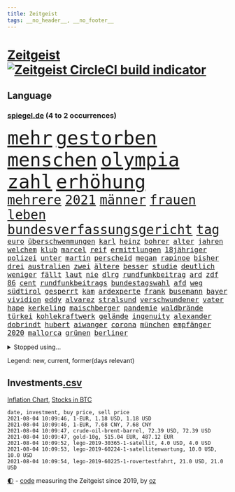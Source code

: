 ```yaml
---
title: Zeitgeist
tags: __no_header__, __no_footer__
---
```


# [Zeitgeist](https://oliz.io/zeitgeist/) [![Zeitgeist CircleCI build indicator](https://circleci.com/gh/ooz/zeitgeist.svg?style=shield)](https://circleci.com/gh/ooz/zeitgeist)

## Language

<h3><a href="https://www.spiegel.de" target="_blank">spiegel.de</a> (4 to 2 occurrences)</h3>
<p style="font-family:monospace">
<span style="font-size:32pt"><a href="news_links.html#mehr" class="current">mehr</a></span>
<span style="font-size:32pt"><a href="news_links.html#gestorben" class="current">gestorben</a></span>
<span style="font-size:32pt"><a href="news_links.html#menschen" class="current">menschen</a></span>
<span style="font-size:32pt"><a href="news_links.html#olympia" class="current">olympia</a></span>
<span style="font-size:32pt"><a href="news_links.html#zahl" class="current">zahl</a></span>
<span style="font-size:32pt"><a href="news_links.html#erhöhung" class="current">erhöhung</a></span>
<br>
<span style="font-size:22pt"><a href="news_links.html#mehrere" class="current">mehrere</a></span>
<span style="font-size:22pt"><a href="news_links.html#2021" class="current">2021</a></span>
<span style="font-size:22pt"><a href="news_links.html#männer" class="current">männer</a></span>
<span style="font-size:22pt"><a href="news_links.html#frauen" class="current">frauen</a></span>
<span style="font-size:22pt"><a href="news_links.html#leben" class="current">leben</a></span>
<span style="font-size:22pt"><a href="news_links.html#bundesverfassungsgericht" class="current">bundesverfassungsgericht</a></span>
<span style="font-size:22pt"><a href="news_links.html#tag" class="current">tag</a></span>
<br>
<span style="font-size:12pt"><a href="news_links.html#euro" class="current">euro</a></span>
<span style="font-size:12pt"><a href="news_links.html#überschwemmungen" class="current">überschwemmungen</a></span>
<span style="font-size:12pt"><a href="news_links.html#karl" class="current">karl</a></span>
<span style="font-size:12pt"><a href="news_links.html#heinz" class="new">heinz</a></span>
<span style="font-size:12pt"><a href="news_links.html#bohrer" class="new">bohrer</a></span>
<span style="font-size:12pt"><a href="news_links.html#alter" class="current">alter</a></span>
<span style="font-size:12pt"><a href="news_links.html#jahren" class="current">jahren</a></span>
<span style="font-size:12pt"><a href="news_links.html#welchem" class="current">welchem</a></span>
<span style="font-size:12pt"><a href="news_links.html#klub" class="current">klub</a></span>
<span style="font-size:12pt"><a href="news_links.html#marcel" class="current">marcel</a></span>
<span style="font-size:12pt"><a href="news_links.html#reif" class="current">reif</a></span>
<span style="font-size:12pt"><a href="news_links.html#ermittlungen" class="current">ermittlungen</a></span>
<span style="font-size:12pt"><a href="news_links.html#18jähriger" class="current">18jähriger</a></span>
<span style="font-size:12pt"><a href="news_links.html#polizei" class="current">polizei</a></span>
<span style="font-size:12pt"><a href="news_links.html#unter" class="current">unter</a></span>
<span style="font-size:12pt"><a href="news_links.html#martin" class="current">martin</a></span>
<span style="font-size:12pt"><a href="news_links.html#perscheid" class="new">perscheid</a></span>
<span style="font-size:12pt"><a href="news_links.html#megan" class="current">megan</a></span>
<span style="font-size:12pt"><a href="news_links.html#rapinoe" class="new">rapinoe</a></span>
<span style="font-size:12pt"><a href="news_links.html#bisher" class="current">bisher</a></span>
<span style="font-size:12pt"><a href="news_links.html#drei" class="current">drei</a></span>
<span style="font-size:12pt"><a href="news_links.html#australien" class="current">australien</a></span>
<span style="font-size:12pt"><a href="news_links.html#zwei" class="current">zwei</a></span>
<span style="font-size:12pt"><a href="news_links.html#ältere" class="current">ältere</a></span>
<span style="font-size:12pt"><a href="news_links.html#besser" class="current">besser</a></span>
<span style="font-size:12pt"><a href="news_links.html#studie" class="current">studie</a></span>
<span style="font-size:12pt"><a href="news_links.html#deutlich" class="current">deutlich</a></span>
<span style="font-size:12pt"><a href="news_links.html#weniger" class="current">weniger</a></span>
<span style="font-size:12pt"><a href="news_links.html#fällt" class="current">fällt</a></span>
<span style="font-size:12pt"><a href="news_links.html#laut" class="current">laut</a></span>
<span style="font-size:12pt"><a href="news_links.html#nie" class="current">nie</a></span>
<span style="font-size:12pt"><a href="news_links.html#dlrg" class="current">dlrg</a></span>
<span style="font-size:12pt"><a href="news_links.html#rundfunkbeitrag" class="new">rundfunkbeitrag</a></span>
<span style="font-size:12pt"><a href="news_links.html#ard" class="current">ard</a></span>
<span style="font-size:12pt"><a href="news_links.html#zdf" class="current">zdf</a></span>
<span style="font-size:12pt"><a href="news_links.html#86" class="current">86</a></span>
<span style="font-size:12pt"><a href="news_links.html#cent" class="current">cent</a></span>
<span style="font-size:12pt"><a href="news_links.html#rundfunkbeitrags" class="new">rundfunkbeitrags</a></span>
<span style="font-size:12pt"><a href="news_links.html#bundestagswahl" class="current">bundestagswahl</a></span>
<span style="font-size:12pt"><a href="news_links.html#afd" class="current">afd</a></span>
<span style="font-size:12pt"><a href="news_links.html#weg" class="current">weg</a></span>
<span style="font-size:12pt"><a href="news_links.html#südtirol" class="current">südtirol</a></span>
<span style="font-size:12pt"><a href="news_links.html#gesperrt" class="current">gesperrt</a></span>
<span style="font-size:12pt"><a href="news_links.html#kam" class="current">kam</a></span>
<span style="font-size:12pt"><a href="news_links.html#ardexperte" class="new">ardexperte</a></span>
<span style="font-size:12pt"><a href="news_links.html#frank" class="current">frank</a></span>
<span style="font-size:12pt"><a href="news_links.html#busemann" class="new">busemann</a></span>
<span style="font-size:12pt"><a href="news_links.html#bayer" class="current">bayer</a></span>
<span style="font-size:12pt"><a href="news_links.html#vividion" class="new">vividion</a></span>
<span style="font-size:12pt"><a href="news_links.html#eddy" class="current">eddy</a></span>
<span style="font-size:12pt"><a href="news_links.html#alvarez" class="new">alvarez</a></span>
<span style="font-size:12pt"><a href="news_links.html#stralsund" class="new">stralsund</a></span>
<span style="font-size:12pt"><a href="news_links.html#verschwundener" class="new">verschwundener</a></span>
<span style="font-size:12pt"><a href="news_links.html#vater" class="current">vater</a></span>
<span style="font-size:12pt"><a href="news_links.html#hape" class="new">hape</a></span>
<span style="font-size:12pt"><a href="news_links.html#kerkeling" class="new">kerkeling</a></span>
<span style="font-size:12pt"><a href="news_links.html#maischberger" class="new">maischberger</a></span>
<span style="font-size:12pt"><a href="news_links.html#pandemie" class="current">pandemie</a></span>
<span style="font-size:12pt"><a href="news_links.html#waldbrände" class="current">waldbrände</a></span>
<span style="font-size:12pt"><a href="news_links.html#türkei" class="current">türkei</a></span>
<span style="font-size:12pt"><a href="news_links.html#kohlekraftwerk" class="new">kohlekraftwerk</a></span>
<span style="font-size:12pt"><a href="news_links.html#gelände" class="current">gelände</a></span>
<span style="font-size:12pt"><a href="news_links.html#ingenuity" class="new">ingenuity</a></span>
<span style="font-size:12pt"><a href="news_links.html#alexander" class="current">alexander</a></span>
<span style="font-size:12pt"><a href="news_links.html#dobrindt" class="current">dobrindt</a></span>
<span style="font-size:12pt"><a href="news_links.html#hubert" class="current">hubert</a></span>
<span style="font-size:12pt"><a href="news_links.html#aiwanger" class="current">aiwanger</a></span>
<span style="font-size:12pt"><a href="news_links.html#corona" class="current">corona</a></span>
<span style="font-size:12pt"><a href="news_links.html#münchen" class="current">münchen</a></span>
<span style="font-size:12pt"><a href="news_links.html#empfänger" class="current">empfänger</a></span>
<span style="font-size:12pt"><a href="news_links.html#2020" class="current">2020</a></span>
<span style="font-size:12pt"><a href="news_links.html#mallorca" class="current">mallorca</a></span>
<span style="font-size:12pt"><a href="news_links.html#grünen" class="current">grünen</a></span>
<span style="font-size:12pt"><a href="news_links.html#berliner" class="current">berliner</a></span>
</p>
<details>
<summary>Stopped using...</summary>
<p class="former" style="font-size:12pt">
ersatz(288) gefordert(288) franziska(287) führerschein(287) giffey(287) kriminelle(287) rb(287) treffer(287) bekannten(286) ecuador(286) großteil(286) maria(286) mitte(286) rote(286) sv(286) verlegt(286) 98(285) ausgang(285) dortmund(285) fortschritt(285) helden(285) amerikanische(284) coronainfektion(284) frankfurter(284) namens(284) nigeria(284) reform(284) schmeckt(284) suchte(284) toni(284) trennte(284) anstehenden(283) ansturm(283) arsenal(283) becker(283) erzielt(283) gerufen(283) gutachten(283) jubiläum(283) konservativen(283) krampkarrenbauer(283) magdeburg(283) manchester(283) neueste(283) private(283) schlimm(283) taylor(283) tobt(283) verteidigungsministerin(283) astrazeneca(282) boeing(282) borussia(282) böhmermann(282) depressionen(282) eintracht(282) eishockey(282) geworfen(282) moskau(282) radikal(282) spätestens(282) untersagt(282) vergangenheit(282) übergang(282) bereich(281) besseren(281) bootsunglück(281) bot(281) cristiano(281) entlassung(281) entschädigung(281) flugzeuge(281) fritz(281) gelungen(281) generationen(281) getan(281) luis(281) melanie(281) parteichef(281) supermarkt(281) virtuell(281) 42(280) attraktiver(280) begeistern(280) bundesebene(280) dfbteam(280) dinge(280) extreme(280) haustiere(280) kriterien(280) rechtspopulisten(280) roboter(280) roth(280) saisonsieg(280) strafmaßnahmen(280) times(280) umbauen(280) unentschieden(280) usbehörden(280) verfilmt(280) zahlung(280) zoo(280) 125(279) bedenken(279) bewertet(279) drehen(279) einstieg(279) erfolgreiche(279) fallzahlen(279) feierte(279) fußballbundesliga(279) gerecht(279) gesprengt(279) harter(279) prinzessin(279) profi(279) rechnungshof(279) rente(279) russisches(279) schwersten(279) wechseln(279) wirklichkeit(279) wünschen(279) 99(278) amerika(278) bill(278) coronalage(278) fair(278) herkunft(278) illegalen(278) räumen(278) schutzmasken(278) st(278) stadtteil(278) tourismus(278) traurigen(278) united(278) vergessen(278) versteht(278) wales(278) zahlreichen(278) überprüft(278) covid19patienten(277) diskutieren(277) drastisch(277) erholt(277) erlitt(277) fragt(277) gelsenkirchen(277) gleiche(277) informieren(277) jemand(277) länge(277) norbert(277) nordrheinwestfälischen(277) qualität(277) verbreitung(277) weise(277) weisen(277) breit(276) carl(276) enthüllt(276) förderung(276) kompromiss(276) meldete(276) miami(276) oppositionellen(276) sinken(276) stockholm(276) verklagt(276) 7(275) aldi(275) auskommen(275) beleidigung(275) dreht(275) feind(275) homosexualität(275) jagd(275) lobt(275) mangelt(275) manipuliert(275) muslime(275) nutzung(275) otto(275) uswirtschaft(275) wütend(275) drohungen(274) extremismus(274) goretzka(274) institut(274) islamistischen(274) kimmich(274) kollaps(274) langfristig(274) mahmoud(274) militärs(274) personal(274) phil(274) verteidigungsministerium(274) absolut(273) arbeitslosen(273) aufgegeben(273) außenpolitik(273) beliebter(273) beschuss(273) dänischen(273) kieler(273) lob(273) lockt(273) menschenrechte(273) mohammed(273) möglichst(273) neunzigerjahren(273) rekordmeister(273) restaurants(273) siege(273) streng(273) verteilung(273) volksrepublik(273) vorzeitige(273) diskussionen(272) dosen(272) grundschüler(272) kryptowährung(272) meiner(272) roten(272) spott(272) taktik(272) trennt(272) unternehmens(272) ökonom(272) abwehr(271) fußballprofi(271) gespalten(271) klassiker(271) koch(271) lüge(271) manuel(271) militärischen(271) mitarbeitern(271) miteinander(271) national(271) regensburg(271) verschwiegen(271) wochenlang(271) zucker(271) 3000(270) belege(270) berufen(270) champion(270) covid19erkrankung(270) feld(270) kehrte(270) lügen(270) mannschaften(270) nordirland(270) schönsten(270) stärke(270) trieb(270) 900(269) begründet(269) berater(269) brüder(269) ewig(269) häusliche(269) klären(269) senkt(269) souverän(269) stationäre(269) verwandelt(269) überraschen(269) ausgeliefert(268) clinton(268) erfüllen(268) richtet(268) solange(268) dicht(267) drastischen(267) einrichtungen(267) schicken(267) sensation(267) verteidigen(267) wohnt(267) abgeriegelt(266) geschlecht(266) griechische(266) hürde(266) misshandlungen(266) tim(266) wahnsinn(266) 81(265) jahrestag(265) jemen(265) sekunde(265) wirtz(265) zielgeraden(265) aufschub(264) fit(264) höhen(264) indirekt(264) kassen(264) mitfavorit(264) ordnung(264) sprengsatz(264) afrikanischen(263) ecke(263) le(263) netflixserie(263) schriftsteller(263) sportlich(263) verklagen(263) verschleppt(263) anzeichen(262) deutliches(262) gekämpft(262) hielten(262) marco(262) sicherheitsbedenken(262) spitzenreiter(262) astronauten(261) dfbpokal(261) funktionäre(261) jahrelangen(261) kroos(261) lockerung(261) magnus(261) strenger(261) versammlungen(261) bat(260) fahndet(260) korruptionsvorwürfen(260) regelung(260) ruhig(260) stiegen(260) unterschied(260) verfassungswidrig(260) vergleiche(260) verstoßen(260) womit(260) wunder(260) alexandra(259) bürgerkrieg(259) coronabedingt(259) eigentor(259) glaubwürdigkeit(259) heiligen(259) hinweg(259) matthias(259) abgewiesen(258) auffällig(258) strenge(258) auszahlung(257) bewegte(257) entspannung(257) gittern(257) intensivmediziner(257) schwerverletzte(257) 140(256) eilantrag(256) erwachsenen(256) mancher(256) wrack(256) befasst(255) engpässe(255) enttäuschung(255) fehlten(255) wölfe(255) abgerissen(254) coronazeit(254) coronazeiten(254) flüchtling(254) frauenquote(254) mathieu(254) initiativen(253) verfolger(253) vorwürfen(253) falscher(252) mülheim(252) platzverweis(252) sperrte(251) torwart(251) blake(250) katja(250) mafia(250) 46(249) jadon(249) schalker(249) zeigten(249) abhängig(248) hinterlässt(248) joggen(248) warfen(248) abu(247) dhabi(247) entwickler(247) schaut(247) katharina(246) mindestlohn(246) mitarbeiterin(246) pest(246) praxis(246) staus(246) würzburger(246) bundeswehrsoldaten(245) söhne(245) vergabe(245) cover(244) grünenchefin(244) herausgefunden(243) kylian(243) ungeklärt(243) ernährung(242) hype(242) miss(242) skizziert(242) erwarteten(241) günther(241) kanaren(241) sobald(241) einleiten(240) kanal(240) diana(239) gesundheitliche(239) schlimme(239) gutachter(238) sammelte(238) beschaffung(237) jederzeit(237) sturms(237) veränderungen(237) verübt(237) voraussetzung(237) halbzeitpause(235) schmerz(235) south(235) baldige(234) dylan(234) jill(234) äthiopiens(233) karlsruhe(232) paradies(232) weitreichende(232) palästinenser(231) totschlags(231) ungleichheit(231) flügel(230) weine(230) lieferungen(228) schnelltest(228) bedrängt(227) desto(227) farben(227) offenem(227) weiterkommen(226) christina(224) engen(224) erheblichen(223) unverzichtbar(223) umzugehen(222) intern(220) nationalsozialismus(220) dominik(219) herauszufinden(219) lieferengpässe(219) vorfalls(219) 1989(218) as(218) vereins(218) beheben(217) gelangt(216) parteiausschluss(216) parteichefin(216) sticht(216) flog(215) gesundheitsministers(214) diess(213) mobilität(213) offenbarte(213) lärm(212) erben(211) gabriele(211) 32jährigen(210) bundesagentur(210) aufheben(209) starkes(209) boomt(208) schärfer(208) kombination(207) uskongress(207) bizarre(205) morrison(205) empfindet(203) geschleust(203) saale(203) 9/11(201) mail(201) bundestagsabgeordnete(199) mahnte(199) bauarbeiten(198) dankt(198) festgenommene(198) stoffe(198) fußgängerzonen(197) gefährdete(196) mona(196) pandemielage(196) londons(195) nordosten(195) einsatzkräften(194) exuspräsident(193) präsentation(193) jazzmusiker(191) texte(191) wissler(191) einstellungen(190) quält(190) bundesgesundheitsministerium(188) absetzen(187) elektroantrieb(187) grassiert(187) klimaklage(187) großvater(186) hacken(186) lieferketten(186) teilhaben(186) ach(185) gesamtsieg(184) harmlos(184) verhilft(183) aufgebot(182) impfstofflieferungen(182) urlaubsinsel(182) denkmal(181) jagt(180) impftermin(179) überrollt(178) englischer(177) jack(176) server(176) sehe(174) scheiden(173) 72jähriger(172) andy(172) neunte(172) riskanter(172) coronainzidenzen(171) konfrontation(171) luxemburg(171) polizeibeamte(171) gäbe(170) jim(169) coronaimpfkampagne(168) hetzern(168) master(168) behält(167) kriegsschiffe(167) computerchips(166) ingolstadt(166) prinzen(165) schiebt(165) geheimen(164) generalstaatsanwaltschaft(164) grundstück(164) oberhaupt(164) hausärzte(163) klimaschädlich(162) singen(162) überragenden(162) backup(160) salvini(160) jawort(158) motiven(156) nationalpark(156) tyler(155) gerichtssaal(154) impfreihenfolge(154) reihenweise(154) lahmgelegt(153) breite(152) silva(151) bayreuth(150) härtesten(150) 230(149) besitzerin(149) klatsche(149) reparatur(149) seen(148) verteuert(148) sympathien(147) 147(146) archäologie(146) internat(146) verlusten(146) exfußballprofi(145) mist(145) austausch(144) beunruhigt(144) gerichtliche(144) chile(143) 20jährige(141) rückgang(141) serena(141) einfamilienhäuser(140) ruhr(140) 29jähriger(139) victoria(139) sahra(138) sommerurlaub(138) wagenknecht(138) 53jähriger(137) lösten(137) streich(136) freiheitsstrafen(135) grundsätzliche(135) turbulenzen(134) montagmorgen(133) pen(133) reisebranche(133) staatsfernsehen(133) entsandt(132) hancock(132) follower(131) geformt(130) hochschulen(130) linkenchefin(130) worüber(130) bejubelt(129) kreuz(129) salman(129) stefanos(129) tsitsipas(129) universitäten(128) vielfältig(128) westberlin(128) begleitete(126) diverser(126) konfliktberaterin(126) wawrzinek(126) eiskalt(125) knorrbremse(125) ministern(125) rohstoffen(125) senders(125) hoffentlich(124) luftangriffe(123) nachsehen(123) palästina(122) portugals(122) thessaloniki(122) belohnung(121) fehlverhaltens(121) gekippt(121) grundstein(121) häme(121) werks(121) gegenkandidaten(120) lucaapp(120) verantwortliche(120) bekräftigte(119) kinderbuch(118) tschechiens(118) goldener(117) igor(117) länderspielen(117) jude(116) swr(116) drohschreiben(115) erschoss(115) krönen(115) baku(114) bildzeitung(114) investor(114) kopenhagen(114) bastian(112) gelbe(112) cyberkriminelle(111) interessante(111) erklärungsnot(110) stabilisiert(110) abgestürzt(109) elbe(109) press(109) homosexueller(108) kartellamt(108) zweitimpfung(108) 1974(107) leichtathleten(107) gutem(106) eröffnete(105) koepfer(105) teslawerk(105) essener(104) nebenan(104) passende(104) blut(103) dubiosen(103) schafften(103) schlagabtausch(103) 59(102) gesünder(102) impftempo(102) bobby(101) grundschulkinder(101) krim(101) l(101) erhob(100) lieder(100) auswärtiges(99) herausragende(99) streaming(99) laxen(98) qualifying(98) solidarisiert(98) wohnhauses(98) fortschritten(97) impfziel(97) mittelamerika(97) rennstall(97) asyl(96) malt(96) sophia(96) belegschaft(95) kanadischen(94) rassemblement(94) blüht(93) oscars(93) bevorzugen(91) geprallt(91) ozean(91) spürt(91) gelitten(90) milliardenprojekt(90) packenden(90) starmer(90) abbas(89) eier(89) financial(89) lanz(89) legehennen(89) manila(89) pierre(89) selbstmordattentäter(89) westlichen(89) beschweren(88) blutigen(88) einheitlichen(88) gültigen(88) kolonialmacht(88) pomp(88) vorrunde(88) ausbrüche(87) neuerdings(87) onkel(87) poel(87) überdüngung(87) erstimpfungen(86) fluch(86) idol(86) seniorenheim(86) vorgetäuscht(86) kugeln(85) ramsey(85) signalisierte(85) torschütze(85) bildtv(84) pyrotechnik(84) regierungstruppen(84) verbringt(84) weltrangliste(84) campen(83) gereizt(83) umwelthilfe(83) bosporus(82) gesinnung(82) gesundheitsexperte(82) nett(82) planlos(82) umweltkatastrophe(82) vorarbeit(81) weimarer(81) wimbledonsieg(81) afghanistanabzug(80) aufmerksamen(80) club(80) kampfjets(80) ladestationen(80) ladesäulen(80) zeitnahe(80) abstinenz(79) interessen(79) partners(79) solide(79) angeschaut(78) bundeswehrhelfer(78) schädlich(78) wagenknechts(78) fußballnationalmannschaft(77) gewöhnungsbedürftig(77) mbappé(77) poleposition(77) sozialleistungen(77) verteilen(77) wähnte(77) außerirdische(76) besitzern(76) fußballstar(76) löwe(76) orbáns(76) petersburg(76) zentralafrikanischen(76) erlässt(75) homeofficepflicht(75) millionensumme(75) 1946(74) ausmachen(74) dialog(74) fremdverschulden(74) supermarktkette(74) forschungsinstituts(73) abi(72) chefposten(72) aufwendigen(71) kompromittierende(71) spielern(71) unkraut(71) vereine(71) zynismus(71) übereilt(71) betreuung(70) eisern(70) erstimpfung(70) halbzeit(70) run(70) sekt(70) üppige(70) beobachtete(69) gesamtbevölkerung(69) hamas(69) hungersnot(69) momentan(69) 149(68) 850(68) academy(68) auflaufen(68) begraben(68) gesprächsbereitschaft(68) riechen(68) abgezogen(67) berechnungen(67) fideszpartei(67) fregatte(67) lediglich(67) messerangriff(67) nabu(67) neudelhi(67) ohio(67) weh(67) wissenschaftlerinnen(67) zerschlug(67) bestätigten(66) impfpriorisierung(66) inne(66) tadschikistan(66) befristet(65) blues(65) großkonzerne(65) netze(65) zugänglich(65) drohbriefe(64) handys(64) heuteshow(64) krieges(64) mclaren(64) muslim(64) nachbessern(64) schnellstmöglich(64) ballons(63) ubahn(63) almuth(62) badewanne(62) beschwören(62) championsleaguesieger(62) feierlichkeiten(62) konflikten(62) neubau(62) philippinischen(62) schnelltestergebnisse(62) schult(62) ungerecht(62) betriebssystems(61) flüchtlingsboot(61) künstlichen(61) schätzung(61) teller(61) wartete(61) windhorst(61) arnold(60) begrüßte(60) hineingezogen(60) prix(60) regionalwahlen(60) reicher(60) einzudringen(59) heimkehr(59) inhaber(59) klimaschutzgesetz(59) westdeutschen(59) ziert(59) 32jähriger(58) arbeitsunfähig(58) cox(58) gestohlene(58) ranghohe(58) rechtsterroristin(58) verlangte(58) aida(57) gebeutelten(57) hinzuweisen(57) maaßens(57) rauschen(57) rebellen(57) cyberangriff(56) strengeren(56) 28jährige(55) allgemeinmediziner(55) passierte(55) austragen(54) benötigten(54) obersten(54) unorthodox(54) echtzeit(53) exnationalspieler(53) lahmzulegen(53) serienmörder(53) testkonzept(53) verfeindeten(53) wally(53) erwarte(52) hackergruppe(52) impftermine(52) präsidentengattin(52) schuldenbremse(52) werkzeuge(52) zugeschlagen(52) zurückgerufen(52) ermahnt(51) fünften(51) pipelines(51) talente(51) 83(50) propagiert(50) unglücke(50) verurteilten(50) waffenstillstand(50) dreh(49) hochhaus(49) linien(49) sensible(49) torrekord(49) vogue(49) riegel(48) romane(48) rückschläge(48) schnäppchen(48) ehrgeizigen(47) ertrag(47) klassement(47) rundfahrt(47) wochenlangen(47) ausarbeiten(46) erfahrene(46) hingefallen(46) stärkere(46) antisemitischer(45) einschnitte(45) entsprechendes(45) europameisterschaft(45) jamie(45) kreuzimpfung(45) parolen(45) ewan(44) hillary(44) kostenexplosion(44) luxusmarke(44) ortsbesuch(44) amy(43) flohen(43) picassobild(43) weinen(43) überzahl(43) bundeswehroffizier(42) disziplinarmaßnahmen(42) eruption(42) flaggen(42) genesis(42) quere(42) raumfahrtpläne(42) schwergewicht(42) vorgängerin(42) windeln(42) bitcoinmining(41) coaches(41) finnische(41) leichtsinn(41) namibia(41) portugiese(41) tatverdächtiger(41) bauernhof(40) gruppierung(40) jena(40) popikone(40) wettbewerbs(40) ausreise(39) drohende(39) elektroschrott(39) ernest(39) lives(39) matter(39) militante(39) misstrauen(39) testzentren(39) verdammt(39) wiederbeleben(39) ausbildungsmarkt(38) bitteren(38) entstand(38) sotschi(38) vereinfacht(38) zimperlich(38) 220(37) automatische(37) gepostet(37) hetzjagd(37) joints(37) revolutionieren(37) steuervergehen(37) syrischer(37) zwischenlandung(37) bezahlten(36) erleiden(36) kulturelle(36) otte(36) pride(36) usjournalist(36) zentralafrika(36) berge(35) central(35) enrique(35) genf(35) gwen(35) heimgrandprix(35) lügt(35) 1998(34) enthüllen(34) finanzspritze(34) groteske(34) indigener(34) lügnerin(34) massensturz(34) materialengpässe(34) tanken(34) umweltschäden(34) verlobten(34) zwangsarbeit(34) beschäftigung(33) bruyne(33) facebooktochter(33) geflüchteter(33) schießereien(33) wiederbelebt(33) sowieso(32) dalian(31) europameister(31) korrekturen(31) nokia(31) tausender(31) ambitionierte(30) bekämpften(30) eigenständig(30) protassewitsch(30) ufos(30) verunreinigt(30) chelseaprofi(29) duque(29) friseure(29) iván(29) kolumbien(29) 23jähriger(28) deltamutante(28) folgenden(28) rufmord(28) schutzsuchenden(28) topmanagern(28) tormaschine(28) unterlaufen(28) viermal(28) wilden(28) überschallflieger(28) fehlenden(27) homburg(27) jelena(27) sendungen(27) analysieren(26) fluggesellschaften(26) gastgebers(26) geleitet(26) linksextremen(26) meiden(26) oecd(26) rohstoffe(26) spürbarer(26) donner(25) inflationsrate(25) kvitová(25) sicherheitsrat(25) verabreden(25) versandhändler(25) geregelt(24) internetseite(24) militärflugzeug(24) public(24) seither(24) viewing(24) aufatmen(23) eingestiegen(23) felder(23) finder(23) gosens(23) grundlegend(23) aufzunehmen(22) machtwechsel(22) rechtspopulistische(22) remote(22) überraschungsteam(22) alleinherrscher(21) einstiger(21) exgeneral(21) getrieben(21) konfliktregion(21) tauschen(21) truppe(21) töchter(21) vergab(21) vorprodukten(21) wetterte(21) wmführenden(21) wunderwaffe(21) asylanträge(20) aufgegangen(20) kritikern(20) leichtverletzte(20) motivierte(20) patrik(20) rhein(20) schick(20) vancouver(20) abstände(19) afdfraktion(19) altkunden(19) ausschnitte(19) azubi(19) energieträger(19) hinterfragt(19) mach(19) plagte(19) virologin(19) anhalter(18) bundespolitiker(18) gepflegt(18) schweinsteiger(18) südwestlich(18) tiangong(18) wiesbaden(18) bauern(17) bewirkt(17) entführen(17) flugpassagiere(17) großstädter(17) hauptfigur(17) kriminologe(17) rettenberger(17) ungarische(17) unschuld(17) verdienten(17) würstchen(17) antwerpen(16) behauptete(16) eingriff(16) himmler(16) historischem(16) lieb(16) merkwürdigen(16) 43jährige(15) badeunfälle(15) bekennt(15) deltamutation(15) gewachsen(15) handlungsbedarf(15) nötigung(15) pfändung(15) stilikone(15) emaus(14) ertrinkt(14) geschichtepodcast(14) mary(14) miserables(14) verbraucherpreise(14) antilgbtqgesetz(13) mögen(13) reiseverbot(13) absolviert(12) bundeswehrabzug(12) börsenwert(12) emstimmung(12) gefährdeten(12) kroatischen(12) pogba(12) ressentiments(12) 166(11) erpressen(11) nationalistische(11) unvermeidbar(11)
</p>
</details>
<p>Legend: <span class="new">new</span>, <span class="current">current</span>, <span class="former">former(days relevant)</span></p>

## Investments[.csv](investments.csv)

[Inflation Chart](https://inflationchart.com),
[Stocks in BTC](https://stonksinbtc.xyz/)

```
date, investment, buy price, sell price
2021-08-04 10:09:46, 1-EUR, 1.18 USD, 1.18 USD
2021-08-04 10:09:46, 1-EUR, 7.68 CNY, 7.68 CNY
2021-08-04 10:09:47, crude-oil-brent-barrel, 72.39 USD, 72.39 USD
2021-08-04 10:09:47, gold-10g, 515.04 EUR, 487.12 EUR
2021-08-04 10:09:52, lego-2019-30365-1-satellit, 4.0 USD, 4.0 USD
2021-08-04 10:09:53, lego-2019-60224-1-satellitenwartung, 10.0 USD, 10.0 USD
2021-08-04 10:09:54, lego-2019-60225-1-rovertestfahrt, 21.0 USD, 21.0 USD
```

<footer>
<a href="javascript:toggleTheme()" class="nav">🌓</a>
- <a href="https://github.com/ooz/zeitgeist">code</a> measuring the Zeitgeist since 2019, by <a href="https://oliz.io">oz</a>
</footer>
